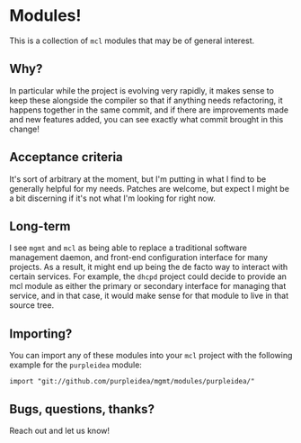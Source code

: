 # Modules!

This is a collection of `mcl` modules that may be of general interest.

## Why?

In particular while the project is evolving very rapidly, it makes sense to keep
these alongside the compiler so that if anything needs refactoring, it happens
together in the same commit, and if there are improvements made and new features
added, you can see exactly what commit brought in this change!

## Acceptance criteria

It's sort of arbitrary at the moment, but I'm putting in what I find to be
generally helpful for my needs. Patches are welcome, but expect I might be a bit
discerning if it's not what I'm looking for right now.

## Long-term

I see `mgmt` and `mcl` as being able to replace a traditional software
management daemon, and front-end configuration interface for many projects. As a
result, it might end up being the de facto way to interact with certain
services. For example, the `dhcpd` project could decide to provide an mcl module
as either the primary or secondary interface for managing that service, and in
that case, it would make sense for that module to live in that source tree.

## Importing?

You can import any of these modules into your `mcl` project with the following
example for the `purpleidea` module:

```mcl
import "git://github.com/purpleidea/mgmt/modules/purpleidea/"
```

## Bugs, questions, thanks?

Reach out and let us know!
